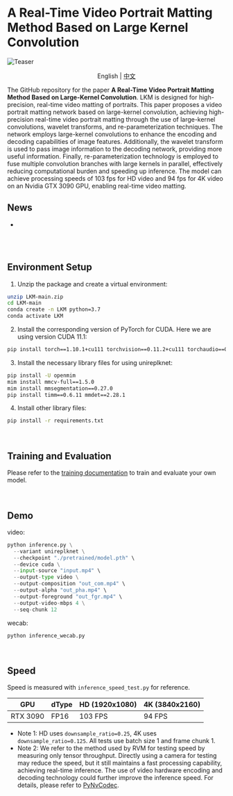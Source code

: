 # **A Real-Time Video Portrait Matting Method Based on Large Kernel Convolution**

![Teaser](/documentation/image/teaser.gif)

<p align="center">English | <a href="README_zh_Hans.md">中文</a></p>

The GitHub repository for the paper **A Real-Time Video Portrait Matting Method Based on Large-Kernel Convolution**. LKM is designed for high-precision, real-time video matting of portraits. This paper proposes a video portrait matting network based on large-kernel convolution, achieving high-precision real-time video portrait matting through the use of large-kernel convolutions, wavelet transforms, and re-parameterization techniques. The network employs large-kernel convolutions to enhance the encoding and decoding capabilities of image features. Additionally, the wavelet transform is used to pass image information to the decoding network, providing more useful information. Finally, re-parameterization technology is employed to fuse multiple convolution branches with large kernels in parallel, effectively reducing computational burden and speeding up inference. The model can achieve processing speeds of 103 fps for HD video and 94 fps for 4K video on an Nvidia GTX 3090 GPU, enabling real-time video matting.
<br>

## News

* 

<br>


<br>

## Environment Setup

1. Unzip the package and create a virtual environment:
```sh
unzip LKM-main.zip
cd LKM-main
conda create -n LKM python=3.7
conda activate LKM
```

2. Install the corresponding version of PyTorch for CUDA. Here we are using version CUDA 11.1:

```sh
pip install torch==1.10.1+cu111 torchvision==0.11.2+cu111 torchaudio==0.10.1 -f https://download.pytorch.org/whl/cu111/torch_stable.html
```

3. Install the necessary library files for using unireplknet:

```sh
pip install -U openmim
mim install mmcv-full==1.5.0
mim install mmsegmentation==0.27.0
pip install timm==0.6.11 mmdet==2.28.1
```

4. Install other library files:
```sh
pip install -r requirements.txt
```

<br>

## Training and Evaluation

Please refer to the [training documentation](documentation/training.md) to train and evaluate your own model.

<br>

## Demo

video:

```python
python inference.py \
  --variant unireplknet \
  --checkpoint "./pretrained/model.pth" \
  --device cuda \
  --input-source "input.mp4" \
  --output-type video \
  --output-composition "out_com.mp4" \
  --output-alpha "out_pha.mp4" \
  --output-foreground "out_fgr.mp4" \
  --output-video-mbps 4 \
  --seq-chunk 12
```

wecab:

```python
python inference_wecab.py
```

<br>

## Speed

Speed is measured with `inference_speed_test.py` for reference.

| GPU            | dType | HD (1920x1080) | 4K (3840x2160) |
| -------------- | ----- | -------------- |----------------|
| RTX 3090       | FP16  | 103 FPS        | 94 FPS        |


* Note 1: HD uses `downsample_ratio=0.25`, 4K uses `downsample_ratio=0.125`. All tests use batch size 1 and frame chunk 1.
* Note 2: We refer to the method used by RVM for testing speed by measuring only tensor throughput. Directly using a camera for testing may reduce the speed, but it still maintains a fast processing capability, achieving real-time inference. The use of video hardware encoding and decoding technology could further improve the inference speed. For details, please refer to [PyNvCodec](https://github.com/NVIDIA/VideoProcessingFramework).

<br>  


<br>

